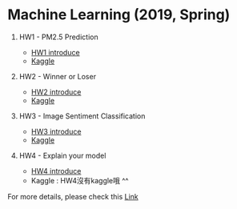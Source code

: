 # Machine Learning (2019, Spring) 

1. HW1 - PM2.5 Prediction  
    - [HW1 introduce](https://ntumlta2019.github.io/ml-web-hw1/)
    - [Kaggle](https://www.kaggle.com/c/ml2019spring-hw1)

2. HW2 - Winner or Loser  
    - [HW2 introduce](https://ntumlta2019.github.io/ml-web-hw2/)
    - [Kaggle](https://www.kaggle.com/c/ml2019spring-hw2)

3. HW3 - Image Sentiment Classification  
    - [HW3 introduce](https://ntumlta2019.github.io/ml-web-hw3/)  
    - [Kaggle](https://www.kaggle.com/c/ml2019spring-hw3)

4. HW4 - Explain your model  
    - [HW4 introduce](https://ntumlta2019.github.io/ml-web-hw4/)
    - Kaggle : HW4沒有kaggle哦 ^^  


For more details, please check this [Link](http://speech.ee.ntu.edu.tw/~tlkagk/courses_ML19.html)
